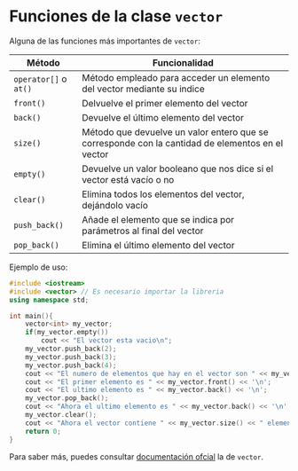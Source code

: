 # Funciones de la clase `vector`
Alguna de las funciones más importantes de `vector`:

| Método | Funcionalidad |
|--------|--------|
| `operator[]` o `at()` | Método empleado para acceder un elemento del vector mediante su indice |
| `front()` | Delvuelve el primer elemento del vector |
| `back()` | Devuelve el último elemento del vector |
| `size()` | Método que devuelve un valor entero que se corresponde con la cantidad de elementos en el vector |
| `empty()` | Devuelve un valor booleano que nos dice si el vector está vacío o no |
| `clear()` | Elimina todos los elementos del vector, dejándolo vacío |
| `push_back()` | Añade el elemento que se indica por parámetros al final del vector |
| `pop_back()` | Elimina el último elemento del vector |

Ejemplo de uso:
```cpp
#include <iostream>
#include <vector> // Es necesario importar la libreria
using namespace std;

int main(){
    vector<int> my_vector;
    if(my_vector.empty())
        cout << "El vector esta vacio\n";
    my_vector.push_back(2);
    my_vector.push_back(3);
    my_vector.push_back(4);
    cout << "El numero de elementos que hay en el vector son " << my_vector.size() <<'\n';
    cout << "El primer elemento es " << my_vector.front() << '\n';
    cout << "El ultimo elemento es " << my_vector.back() << '\n';
    my_vector.pop_back();
    cout << "Ahora el ultimo elemento es " << my_vector.back() << '\n';
    my_vector.clear();
    cout << "Ahora el vector contiene " << my_vector.size() << " elementos\n";
    return 0;
}
```
Para saber más, puedes consultar [documentación ofcial](http://www.cplusplus.com/reference/vector/vector/) la de
`vector`.

